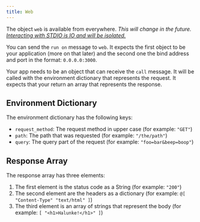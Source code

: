 ```yaml
---
title: Web
---
```


The object `web` is available from everywhere. *This will change in the future.
[Interacting with STDIO is IO and will be
isolated.](https://github.com/moonglum/halunke/issues/4)*

You can send the `run on` message to `web`. It expects the first object to be
your application (more on that later) and the second one the bind address and
port in the format: `0.0.0.0:3000`.

Your app needs to be an object that can receive the `call` message. It will be
called with the environment dictionary that represents the request. It expects
that your return an array that represents the response.

## Environment Dictionary

The environment dictionary has the following keys:

* `request_method`: The request method in upper case (for example: `"GET"`)
* `path`: The path that was requested (for example: `"/the/path"`)
* `query`: The query part of the request (for example: `"foo=bar&beep=boop"`)

## Response Array

The response array has three elements:

1. The first element is the status code as a String (for example: `"200"`)
2. The second element are the headers as a dictionary (for example: `@[
   "Content-Type" "text/html" ]`)
3. The third element is an array of strings that represent the body (for
   example: `[ "<h1>Halunke!</h1>" ]`)
